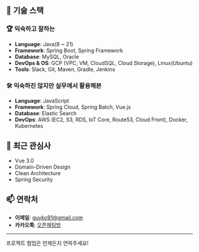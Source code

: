## 🚀 기술 스택

### 🏆 익숙하고 잘하는
- **Language**: Java(8 ~ 21)
- **Framework**: Spring Boot, Spring Framework
- **Database**: MySQL, Oracle
- **DevOps & OS**: GCP (VPC, VM, CloudSQL, Cloud Storage), Linux(Ubuntu)
- **Tools**: Slack, Git, Maven, Gradle, Jenkins

### 🛠️ 익숙하진 않지만 실무에서 활용해본
- **Language**: JavaScript
- **Framework**: Spring Cloud, Spring Batch, Vue.js
- **Database**: Elastic Search
- **DevOps**: AWS (EC2, S3, RDS, IoT Core, Route53, Cloud Front), Docker, Kubernetes

## 🌱 최근 관심사
- Vue 3.0
- Domain-Driven Design
- Clean Architecture
- Spring Security

## 📫 연락처

- **이메일**: [guyko91@gmail.com](mailto:guyko91@gmail.com)
- **카카오톡**: [오픈채팅방](https://open.kakao.com/o/gzcJ9W0g)

---
프로젝트 협업은 언제든지 연락주세요!
